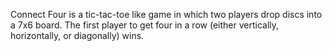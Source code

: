 Connect Four is a tic-tac-toe like game in which two players drop discs into a 7x6 board. The first player to get four in a row (either vertically, horizontally, or diagonally) wins.
